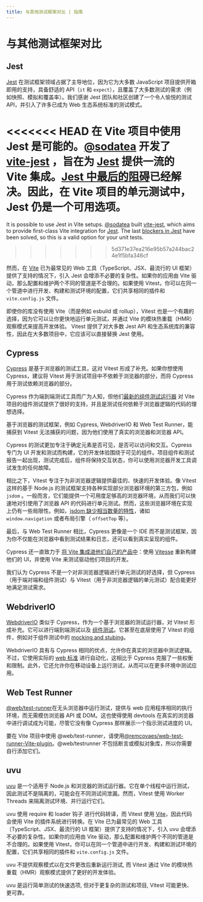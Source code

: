 ```yaml
---
title: 与其他测试框架对比 | 指南
---
```


# 与其他测试框架对比

## Jest

[Jest](https://jestjs.io/) 在测试框架领域占据了主导地位，因为它为大多数 JavaScript 项目提供开箱即用的支持，具备舒适的 API（`it` 和 `expect`），且覆盖了大多数测试的需求（例如快照、模拟和覆盖率）。我们感谢 Jest 团队和社区创建了一个令人愉悦的测试 API，并引入了许多已成为 Web 生态系统标准的测试模式。

<<<<<<< HEAD
在 Vite 项目中使用 Jest 是可能的。[@sodatea](https://twitter.com/haoqunjiang) 开发了 [vite-jest](https://github.com/sodatea/vite-jest#readme) ，旨在为 [Jest](https://jestjs.io/) 提供一流的 Vite 集成。[Jest 中最后的阻碍](https://github.com/sodatea/vite-jest/blob/main/packages/vite-jest/README.md#vite-jest)已经解决。因此，在 Vite 项目的单元测试中，Jest 仍是一个可用选项。
=======
It is possible to use Jest in Vite setups. [@sodatea](https://bsky.app/profile/haoqun.dev) built [vite-jest](https://github.com/sodatea/vite-jest#readme), which aims to provide first-class Vite integration for [Jest](https://jestjs.io/). The last [blockers in Jest](https://github.com/sodatea/vite-jest/blob/main/packages/vite-jest/README.md#vite-jest) have been solved, so this is a valid option for your unit tests.
>>>>>>> 5d371e37ea216e95b57a244bac24e1f5bfa346cf

然而，在 [Vite](https://vitejs.dev) 已为最常见的 Web 工具（TypeScript、JSX、最流行的 UI 框架）提供了支持的情况下，引入 Jest 会增添不必要的复杂性。如果你的应用由 Vite 驱动，那么配置和维护两个不同的管道是不合理的。如果使用 Vitest，你可以在同一个管道中进行开发、构建和测试环境的配置，它们共享相同的插件和 `vite.config.js` 文件。

即使你的库没有使用 Vite（而是例如 esbuild 或 rollup），Vitest 也是一个有趣的选择，因为它可以让你更快地运行单元测试，并通过 Vite 的模块热重载（HMR）观察模式来提高开发体验。 Vitest 提供了对大多数 Jest API 和生态系统库的兼容性，因此在大多数项目中，它应该可以直接替换 Jest 使用。

## Cypress

[Cypress](https://www.cypress.io/) 是基于浏览器的测试工具，这对 Vitest 形成了补充。如果你想使用 Cypress，建议将 Vitest 用于测试项目中不依赖于浏览器的部分，而将 Cypress 用于测试依赖浏览器的部分。

Cypress 作为端到端测试工具而广为人知，但他们[最新的组件测试运行器](https://on.cypress.io/component) 对 Vite 项目的组件测试提供了很好的支持，并且是测试任何依赖于浏览器逻辑的代码的理想选择。

基于浏览器的测试框架，例如 Cypress, WebdriverIO 和 Web Test Runner，能捕获到 Vitest 无法捕获的问题，因为他们使用了真实的浏览器和浏览器 API。

Cypress 的测试更加专注于确定元素是否可见，是否可以访问和交互。Cypress 专门为 UI 开发和测试而构建，它的开发体验围绕于可见的组件。项目组件和测试报告一起出现，测试完成后，组件将保持交互状态，你可以使用浏览器开发工具调试发生的任何故障。

相比之下，Vitest 专注于为非浏览器逻辑提供最佳的、快速的开发体验。像 Vitest 这样的基于 Node.js 的测试框架支持各种实现部分浏览器环境的第三方包，例如 `jsdom` 。一般而言，它们能提供一个可用度足够高的浏览器环境，从而我们可以快速地对引使用了浏览器 API 的代码进行单元测试。然而，这些浏览器环境在实现上仍有一些局限性。例如，[jsdom 缺少相当数量的特性](https://github.com/jsdom/jsdom/issues?q=is%3Aissue+is%3Aopen+sort%3Acomments-desc)，诸如 `window.navigation` 或者布局引擎（ `offsetTop` 等）。

最后，与 Web Test Runner 相比，Cypress 更像是一个 IDE 而不是测试框架，因为你不仅能在浏览器中看到测试结果和日志，还可以看到真实呈现的组件。

Cypress 还一直致力于 [将 Vite 集成进他们自己的产品中](https://www.youtube.com/watch?v=7S5cbY8iYLk)：使用 [Vitesse](https://github.com/antfu/vitesse) 重新构建他们的 UI，并使用 Vite 来测试驱动他们项目的开发。

我们认为 Cypress 不是一个对非浏览器逻辑进行单元测试的好选择，但 Cypress（用于端对端和组件测试）与 Vitest（用于非浏览器逻辑的单元测试）配合能更好地满足测试需求。

## WebdriverIO

[WebdriverIO](https://webdriver.io/) 类似于 Cypress，作为一个基于浏览器的测试运行器，对 Vitest 形成补充。它可以进行端到端测试以及 [组件测试](https://webdriver.io/docs/component-testing)。它甚至在底层使用了 Vitest 的组件，例如对于组件测试中的 [mocking and stubing](https://webdriver.io/docs/mocksandspies/)。

WebdriverIO 具有与 Cypress 相同的优点，允许你在真实的浏览器中测试逻辑。不过，它使用实际的 [web 标准](https://w3c.github.io/webdriver/) 进行自动化，这相比于 Cypress 克服了一些权衡和限制。此外，它还允许你在移动设备上运行测试，从而可以在更多环境中测试应用。

## Web Test Runner

[@web/test-runner](https://modern-web.dev/docs/test-runner/overview/)在无头浏览器中运行测试，提供与 web 应用程序相同的执行环境，而无需模仿浏览器 API 或 DOM。这也使得使用 devtools 在真实的浏览器中进行调试成为可能，尽管它没有像 Cypress 那样展示一个指示测试进度的 UI。

要在 Vite 项目中使用 @web/test-runner，请使用[@remcovaes/web-test-runner-Vite-plugin](https://github.com/remcovaes/web-test-runner-vite-plugin)。@web/testrunner 不包括断言或模拟对象库，所以你需要自行添加它们。

## uvu

[uvu](https://github.com/lukeed/uvu) 是一个适用于 Node.js 和浏览器的测试运行器。它在单个线程中运行测试，因此测试不是隔离的，可能会在不同测试间泄漏。然而，Vitest 使用 Worker Threads 来隔离测试环境、并行运行它们。

uvu 使用 require 和 loader 钩子 进行代码转译，而 Vitest 使用 [Vite](https://vitejs.dev)，因此代码会使用 Vite 的插件系统进行转换。在 Vite 已为最常见的 Web 工具（TypeScript、JSX、最流行的 UI 框架）提供了支持的情况下，引入 uvu 会增添不必要的复杂性。如果你的应用由 Vite 驱动，那么配置和维护两个不同的管道是不合理的。如果使用 Vitest，你可以在同一个管道中进行开发、构建和测试环境的配置，它们共享相同的插件和 `vite.config.js` 文件。

uvu 不提供观察模式以在文件更改后重新运行测试, 而 Vitest 通过 Vite 的模块热重载（HMR）观察模式提供了更好的开发体验。

uvu 是运行简单测试的快速选项, 但对于更复杂的测试和项目, Vitest 可能更快、更可靠。
